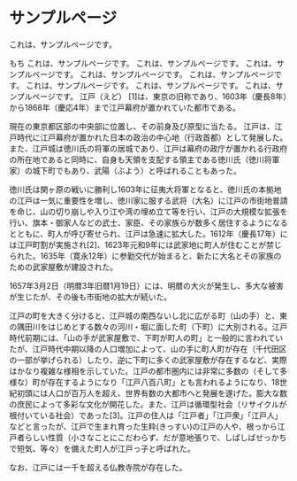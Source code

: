 # サンプルページ
これは、サンプルページです。


もち
これは、サンプルページです。
これは、サンプルページです。
これは、サンプルページです。
これは、サンプルページです。
これは、サンプルページです。
これは、サンプルページです。
これは、サンプルページです。
これは、サンプルページです。
江戸（えど） [1]は、東京の旧称であり、1603年（慶長8年）から1868年（慶応4年）まで江戸幕府が置かれていた都市である。

現在の東京都区部の中央部に位置し、その前身及び原型に当たる。
江戸は、江戸時代に江戸幕府が置かれた日本の政治の中心地（行政首都）として発展した。また、江戸城は徳川氏の将軍の居城であり、江戸は幕府の政庁が置かれる行政府の所在地であると同時に、自身も天領を支配する領主である徳川氏（徳川将軍家）の城下町でもあり、武陽（ぶよう）と呼ばれることもあった。

徳川氏は関ヶ原の戦いに勝利し1603年に征夷大将軍となると、徳川氏の本拠地の江戸は一気に重要性を増し、徳川家に服する武将（大名）に江戸の市街地普請を命じ、山の切り崩しや入り江や湾の埋め立て等を行い、江戸の大規模な拡張を行い、旗本・御家人などの武士、家臣、その家族らが数多く居住するようになるとともに、町人が呼び寄せられ、江戸は急速に拡大した。1612年（慶長17年）には江戸町割が実施され[2]、1623年元和9年には武家地に町人が住むことが禁じられた。1635年（寛永12年）に参勤交代が始まると、新たに大名とその家族のための武家屋敷が建設された。

1657年3月2日（明暦3年旧暦1月19日）には、明暦の大火が発生し、多大な被害が生じたが、その後も市街地の拡大が続いた。

江戸の町を大きく分けると、江戸城の南西ないし北に広がる町（山の手）と、東の隅田川をはじめとする数々の河川・堀に面した町（下町）に大別される。江戸時代前期には、「山の手が武家屋敷で、下町が町人の町」と一般的に言われていたが、江戸時代中期以降の人口増加によって、山の手に町人町が存在（千代田区の一部が挙げられる）したり、逆に下町に多くの武家屋敷が存在するなど、実際はかなり複雑な様相を示していた。江戸の都市圏内には非常に多数の（そして多様な）町が存在するようになり「江戸八百八町」とも言われるようになり、18世紀初頭には人口が百万人を超え、世界有数の大都市へと発展を遂げた。膨大な数の庶民によって多彩な文化が開花した。また、江戸は循環型社会（リサイクルが根付いている社会）であった[3]。江戸の住人は「江戸者」「江戸衆」「江戸人」などと言ったが、江戸で生まれ育った生粋(きっすい)の江戸の人や、根っから江戸者らしい性質（小さなことにこだわらず、だが意地張りで、しばしばせっかちで短気、等々）を備えた町人が江戸っ子と呼ばれた。

なお、江戸には一千を超える仏教寺院が存在した。
